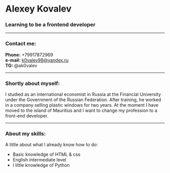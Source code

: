 # Alexey Kovalev
### Learning to be a frontend developer
***
### Contact me:
**Phone:** +79917872969 \
**e-mail:** k0valev98@yandex.ru \
**TG:** @ak0valev 
***
### Shortly about myself:

I studied as an international economist in Russia at the Financial University under the Government of the Russian Federation. After training, he worked in a company selling plastic windows for two years. At the moment I have moved to the island of Mauritius and I want to change my profession to a front-end developer.

***
### About my skills:

A little about what I already know how to do:

- Basic knowledge of HTML & css
- English intermediate level
- I little knowledge of Python 